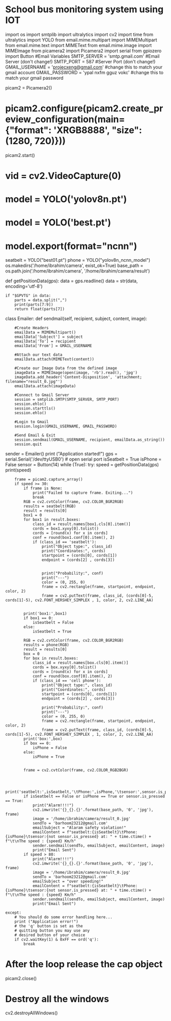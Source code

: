 # School bus monitoring system using IOT
import os
import smtplib
import ultralytics
import cv2
import time
from ultralytics import YOLO
from email.mime.multipart import MIMEMultipart
from email.mime.text import MIMEText
from email.mime.image import MIMEImage
from picamera2 import Picamera2
import serial
from gpiozero import Button
#Email Variables
SMTP_SERVER = 'smtp.gmail.com' #Email Server (don't change!)
SMTP_PORT = 587 #Server Port (don't change!)
GMAIL_USERNAME = 'projecxeng@gmail.com' #change this to match your gmail account
GMAIL_PASSWORD = 'ypal nxfm gguz vokc'  #change this to match your gmail password

picam2 = Picamera2()
# picam2.configure(picam2.create_preview_configuration(main={"format": 'XRGB8888', "size": (1280, 720)}))
picam2.start()
# vid = cv2.VideoCapture(0)
# model = YOLO('yolov8n.pt')
# model = YOLO('best.pt')
# model.export(format="ncnn")
seatbelt = YOLO("best01.pt")
phone = YOLO("yolov8n_ncnn_model")
os.makedirs('/home/ibrahim/camera', exist_ok=True)
base_path = os.path.join('/home/ibrahim/camera', '/home/ibrahim/camera/result')

def getPositionData(gps):
    data = gps.readline()
    data = str(data, encoding='utf-8')

    if "$GPVTG" in data:
        parts = data.split(",")
        print(parts[7:9])
        return float(parts[7])
class Emailer:
    def sendmail(self, recipient, subject, content, image):

        #Create Headers
        emailData = MIMEMultipart()
        emailData['Subject'] = subject
        emailData['To'] = recipient
        emailData['From'] = GMAIL_USERNAME

        #Attach our text data
        emailData.attach(MIMEText(content))

        #Create our Image Data from the defined image
        imageData = MIMEImage(open(image, 'rb').read(), 'jpg')
        imageData.add_header('Content-Disposition', 'attachment; filename="result_0.jpg"')
        emailData.attach(imageData)

        #Connect to Gmail Server
        session = smtplib.SMTP(SMTP_SERVER, SMTP_PORT)
        session.ehlo()
        session.starttls()
        session.ehlo()

        #Login to Gmail
        session.login(GMAIL_USERNAME, GMAIL_PASSWORD)

        #Send Email & Exit
        session.sendmail(GMAIL_USERNAME, recipient, emailData.as_string())
        session.quit

sender = Emailer()
print ("Application started!")
gps = serial.Serial('/dev/ttyUSB0')  # open serial port
isSeatbelt = True
isPhone = False
sensor = Button(14)
while (True):
    try:
        speed = getPositionData(gps)
        print(speed)
        
        frame = picam2.capture_array()
        if speed >= 30:
            if frame is None:
                print("Failed to capture frame. Exiting...")
                break
            RGB = cv2.cvtColor(frame, cv2.COLOR_BGR2RGB)
            results = seatbelt(RGB)
            result = results[0]
            box1 = 0
            for box1 in result.boxes:
                class_id = result.names[box1.cls[0].item()]
                cords = box1.xyxy[0].tolist()
                cords = [round(x) for x in cords]
                conf = round(box1.conf[0].item(), 2)
                if (class_id == 'seatbelt'):
                    print("Object type:", class_id)
                    print("Coordinates:", cords)
                    startpoint = (cords[0], cords[1])
                    endpoint = (cords[2] , cords[3])


                    print("Probability:", conf)
                    print("---")
                    color = (0, 255, 0)
                    frame = cv2.rectangle(frame, startpoint, endpoint, color, 2)
                    frame = cv2.putText(frame, class_id, (cords[0]-5, cords[1]-5), cv2.FONT_HERSHEY_SIMPLEX , 1, color, 2, cv2.LINE_AA)
                    
                    
            print('box1:',box1)
            if box1 == 0:
                isSeatbelt = False
            else:
                isSeatbelt = True
                    
            RGB = cv2.cvtColor(frame, cv2.COLOR_BGR2RGB)
            results = phone(RGB)
            result = results[0]
            box = 0
            for box in result.boxes:
                class_id = result.names[box.cls[0].item()]
                cords = box.xyxy[0].tolist()
                cords = [round(x) for x in cords]
                conf = round(box.conf[0].item(), 2)
                if (class_id == 'cell phone'):
                    print("Object type:", class_id)
                    print("Coordinates:", cords)
                    startpoint = (cords[0], cords[1])
                    endpoint = (cords[2] , cords[3])

                    print("Probability:", conf)
                    print("---")
                    color = (0, 255, 0)
                    frame = cv2.rectangle(frame, startpoint, endpoint, color, 2)
                    frame = cv2.putText(frame, class_id, (cords[0]-5, cords[1]-5), cv2.FONT_HERSHEY_SIMPLEX , 1, color, 2, cv2.LINE_AA)
            print('box:',box)        
            if box == 0:
                isPhone = False
            else:
                isPhone = True
    
            
            frame = cv2.cvtColor(frame, cv2.COLOR_RGB2BGR)
#              
            print('seatbelt:',isSeatbelt,'\tPhone:',isPhone,'\tsensor:',sensor.is_pressed)
            if isSeatbelt == False or isPhone == True or sensor.is_pressed == True:
                print("Alarm!!!!")
                cv2.imwrite('{}_{}.{}'.format(base_path, '0', 'jpg'), frame)
                image = '/home/ibrahim/camera/result_0.jpg'
                sendTo = 'barhoom23212@gmail.com'
                emailSubject = "Alaram safety violation!"
                emailContent = f"seatbelt:{isSeatbelt}\tPhone:{isPhone}\tsensor:{not sensor.is_pressed} at: " + time.ctime() + f"\t\nThe speed : {speed} Km/h" 
                sender.sendmail(sendTo, emailSubject, emailContent, image)
                print("Email Sent")
            if speed > 80:
                print("Alarm!!!!")
                cv2.imwrite('{}_{}.{}'.format(base_path, '0', 'jpg'), frame)
                image = '/home/ibrahim/camera/result_0.jpg'
                sendTo = 'barhoom23212@gmail.com'
                emailSubject = "over speeding!"
                emailContent = f"seatbelt:{isSeatbelt}\tPhone:{isPhone}\tsensor:{not sensor.is_pressed} at: " + time.ctime() + f"\t\nThe speed : {speed} Km/h" 
                sender.sendmail(sendTo, emailSubject, emailContent, image)
                print("Email Sent")
            
    except:
        # You should do some error handling here...
        print ("Application error!")
        # the 'q' button is set as the
        # quitting button you may use any
        # desired button of your choice
        if cv2.waitKey(1) & 0xFF == ord('q'):
            break

# After the loop release the cap object 
picam2.close()
# Destroy all the windows
cv2.destroyAllWindows()

